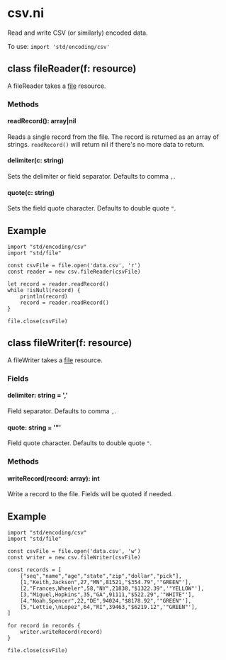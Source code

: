 # csv.ni

Read and write CSV (or similarly) encoded data.

To use: `import 'std/encoding/csv'`

## class fileReader(f: resource)

A fileReader takes a [file](file.ni.md) resource.

### Methods

#### readRecord(): array|nil

Reads a single record from the file. The record is returned as an array of strings.
`readRecord()` will return nil if there's no more data to return.

#### delimiter(c: string)

Sets the delimiter or field separator. Defaults to comma `,`.

#### quote(c: string)

Sets the field quote character. Defaults to double quote `"`.

## Example

```
import "std/encoding/csv"
import "std/file"

const csvFile = file.open('data.csv', 'r')
const reader = new csv.fileReader(csvFile)

let record = reader.readRecord()
while !isNull(record) {
    println(record)
    record = reader.readRecord()
}

file.close(csvFile)
```

## class fileWriter(f: resource)

A fileWriter takes a [file](file.ni.md) resource.

### Fields

#### delimiter: string = ','

Field separator. Defaults to comma `,`.

#### quote: string = '"'

Field quote character. Defaults to double quote `"`.

### Methods

#### writeRecord(record: array): int

Write a record to the file. Fields will be quoted if needed.

## Example

```
import "std/encoding/csv"
import "std/file"

const csvFile = file.open('data.csv', 'w')
const writer = new csv.fileWriter(csvFile)

const records = [
    ["seq","name","age","state","zip","dollar","pick"],
    [1,"Keith,Jackson",27,"MN",81521,"$354.79",'"GREEN"'],
    [2,"Frances,Wheeler",58,"NY",21838,"$1322.39",'"YELLOW"'],
    [3,"Miguel,Hopkins",35,"GA",91111,"$522.29",'"WHITE"'],
    [4,"Noah,Spencer",22,"DE",94024,"$8178.92",'"GREEN"'],
    [5,"Lettie,\nLopez",64,"RI",39463,"$6219.12",'"GREEN"'],
]

for record in records {
    writer.writeRecord(record)
}

file.close(csvFile)
```
